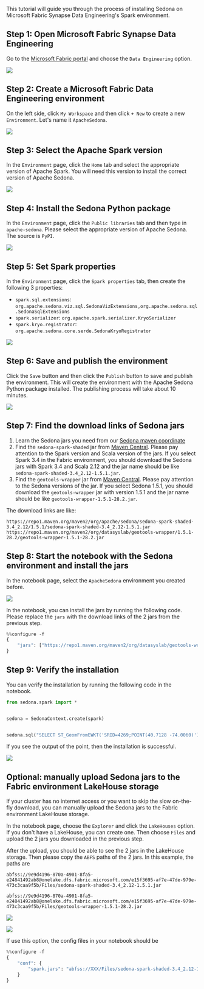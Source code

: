 This tutorial will guide you through the process of installing Sedona on Microsoft Fabric Synapse Data Engineering's Spark environment.

## Step 1: Open Microsoft Fabric Synapse Data Engineering

Go to the [Microsoft Fabric portal](https://app.fabric.microsoft.com/) and choose the `Data Engineering` option.

![](../image/fabric/fabric-1.png)

## Step 2: Create a Microsoft Fabric Data Engineering environment

On the left side, click `My Workspace` and then click `+ New` to create a new `Environment`. Let's name it `ApacheSedona`.

![](../image/fabric/fabric-2.png)

## Step 3: Select the Apache Spark version

In the `Environment` page, click the `Home` tab and select the appropriate version of Apache Spark. You will need this version to install the correct version of Apache Sedona.

![](../image/fabric/fabric-3.png)

## Step 4: Install the Sedona Python package

In the `Environment` page, click the `Public libraries` tab and then type in `apache-sedona`. Please select the appropriate version of Apache Sedona. The source is `PyPI`.

![](../image/fabric/fabric-4.png)

## Step 5: Set Spark properties

In the `Environment` page, click the `Spark properties` tab, then create the following 3 properties:

- `spark.sql.extensions`: `org.apache.sedona.viz.sql.SedonaVizExtensions,org.apache.sedona.sql.SedonaSqlExtensions`
- `spark.serializer`: `org.apache.spark.serializer.KryoSerializer`
- `spark.kryo.registrator`: `org.apache.sedona.core.serde.SedonaKryoRegistrator`

![](../image/fabric/fabric-5.png)

## Step 6: Save and publish the environment

Click the `Save` button and then click the `Publish` button to save and publish the environment. This will create the environment with the Apache Sedona Python package installed. The publishing process will take about 10 minutes.

![](../image/fabric/fabric-6.png)

## Step 7: Find the download links of Sedona jars

1. Learn the Sedona jars you need from our [Sedona maven coordinate](maven-coordinates.md)
2. Find the `sedona-spark-shaded` jar from [Maven Central](https://search.maven.org/search?q=g:org.apache.sedona). Please pay attention to the Spark version and Scala version of the jars. If you select Spark 3.4 in the Fabric environment, you should download the Sedona jars with Spark 3.4 and Scala 2.12 and the jar name should be like `sedona-spark-shaded-3.4_2.12-1.5.1.jar`.
3. Find the `geotools-wrapper` jar from [Maven Central](https://search.maven.org/search?q=g:org.datasyslab). Please pay attention to the Sedona versions of the jar. If you select Sedona 1.5.1, you should download the `geotools-wrapper` jar with version 1.5.1 and the jar name should be like `geotools-wrapper-1.5.1-28.2.jar`.

The download links are like:

```
https://repo1.maven.org/maven2/org/apache/sedona/sedona-spark-shaded-3.4_2.12/1.5.1/sedona-spark-shaded-3.4_2.12-1.5.1.jar
https://repo1.maven.org/maven2/org/datasyslab/geotools-wrapper/1.5.1-28.2/geotools-wrapper-1.5.1-28.2.jar
```

## Step 8: Start the notebook with the Sedona environment and install the jars

In the notebook page, select the `ApacheSedona` environment you created before.

![](../image/fabric/fabric-9.png)

In the notebook, you can install the jars by running the following code. Please replace the `jars` with the download links of the 2 jars from the previous step.

```python
%%configure -f
{
    "jars": ["https://repo1.maven.org/maven2/org/datasyslab/geotools-wrapper/1.5.1-28.2/geotools-wrapper-1.5.1-28.2.jar", "https://repo1.maven.org/maven2/org/apache/sedona/sedona-spark-shaded-3.4_2.12/1.5.1/sedona-spark-shaded-3.4_2.12-1.5.1.jar"]
}
```

## Step 9: Verify the installation

You can verify the installation by running the following code in the notebook.

```python
from sedona.spark import *


sedona = SedonaContext.create(spark)


sedona.sql("SELECT ST_GeomFromEWKT('SRID=4269;POINT(40.7128 -74.0060)')").show()
```

If you see the output of the point, then the installation is successful.

![](../image/fabric/fabric-10.png)

## Optional: manually upload Sedona jars to the Fabric environment LakeHouse storage

If your cluster has no internet access or you want to skip the slow on-the-fly download, you can manually upload the Sedona jars to the Fabric environment LakeHouse storage.

In the notebook page, choose the `Explorer` and click the `LakeHouses` option. If you don't have a LakeHouse, you can create one. Then choose `Files` and upload the 2 jars you downloaded in the previous step.

After the upload, you should be able to see the 2 jars in the LakeHouse storage. Then please copy the `ABFS` paths of the 2 jars. In this example, the paths are

```angular2html
abfss://9e9d4196-870a-4901-8fa5-e24841492ab8@onelake.dfs.fabric.microsoft.com/e15f3695-af7e-47de-979e-473c3caa9f5b/Files/sedona-spark-shaded-3.4_2.12-1.5.1.jar

abfss://9e9d4196-870a-4901-8fa5-e24841492ab8@onelake.dfs.fabric.microsoft.com/e15f3695-af7e-47de-979e-473c3caa9f5b/Files/geotools-wrapper-1.5.1-28.2.jar
```

![](../image/fabric/fabric-7.png)

![](../image/fabric/fabric-8.png)

If use this option, the config files in your notebook should be

```python
%%configure -f
{
    "conf": {
        "spark.jars": "abfss://XXX/Files/sedona-spark-shaded-3.4_2.12-1.5.1.jar,abfss://XXX/Files/geotools-wrapper-1.5.1-28.2.jar",
    }
}
```

